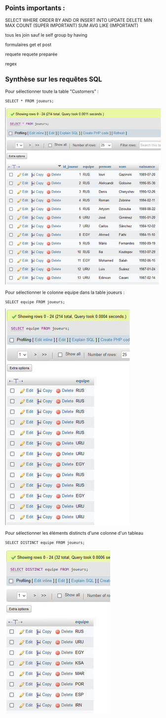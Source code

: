## Points importants :

SELECT
WHERE
ORDER BY
AND
OR
INSERT INTO
UPDATE
DELETE
MIN MAX
COUNT (SUPER IMPORTANT)
SUM
AVG
LIKE (IMPORTANT)

tous les join sauf le self
group by 
having

formulaires get et post

requete
requete preparée

regex


## Synthèse sur les requêtes SQL

Pour sélectionner toute la table "Customers" :
```
SELECT * FROM joueurs;
```
![Alt text](image.png)

Pour sélectionner le colonne equipe dans la table joueurs :
```
SELECT equipe FROM joueurs;
```
![Alt text](image-1.png)

Pour sélectionner les éléments distincts d'une colonne d'un tableau

```
SELECT DISTINCT equipe FROM joueurs;
```

![Alt text](image-2.png)

